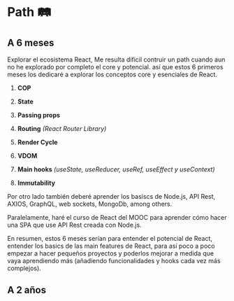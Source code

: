 # Path :railway_track:

## A 6 meses

Explorar el ecosistema React, Me resulta dificil contruir un path cuando aun  no he explorado por completo el core y potencial. así que estos 6 primeros meses los dedicaré a explorar los conceptos core y esenciales de React.

1. **COP**

2. **State**

3. **Passing props**

4. **Routing** *(React Router Library)*

5. **Render Cycle**

6. **VDOM**

7. **Main hooks** *(useState, useReducer, useRef, useEffect y useContext)*

8. **Immutability**

Por otro lado también deberé aprender los basiscs de Node.js, API Rest, AXIOS, GraphQL, web sockets, MongoDb, among others.

Paralelamente, haré el curso de React del MOOC para aprender cómo hacer una SPA que use API Rest creada con Node.js.

En resumen, estos 6 meses serían para entender el potencial de React, entender los basics de las main features de React, para así poco a poco empezar a hacer pequeños proyectos y poderlos mejorar a medida que vaya aprendiendo más (añadiendo funcionalidades y hooks cada vez más complejos).

## A 2 años


